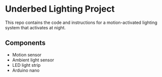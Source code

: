# Underbed Lighting Project

This repo contains the code and instructions for a motion-activated lighting
system that activates at night.

## Components

* Motion sensor
* Ambient light sensor
* LED light strip
* Arduino nano
